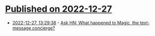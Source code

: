 # [Published on 2022-12-27](index.md)

* [2022-12-27, 13:29:38](https://news.ycombinator.com/item?id=34148402) - [Ask HN: What happened to Magic, the text-message concierge?](https://news.ycombinator.com/item?id=34148402)
